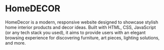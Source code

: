 # HomeDECOR
HomeDecor is a modern, responsive website designed to showcase stylish home interior products and decor ideas. Built with HTML, CSS, JavaScript (or any tech stack you used), it aims to provide users with an elegant browsing experience for discovering furniture, art pieces, lighting solutions, and more.
